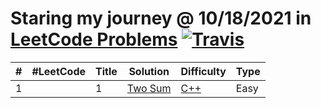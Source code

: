 # Staring my journey @ 10/18/2021 in [LeetCode Problems](https://leetcode.com/problemset/all/) [![Travis](https://img.shields.io/badge/language-Java-green.svg)]()





| # | #LeetCode | Title | Solution | Difficulty | Type |
|---| --------- | ----- | -------- | ---------- | ---- |
|1| |1|[Two Sum](https://leetcode.com/problems/two-sum/) | [C++](https://github.com/omarhosny206/LeetCode-Problems/blob/master/Easy/1.%20Two%20Sum.cpp) |Easy|
